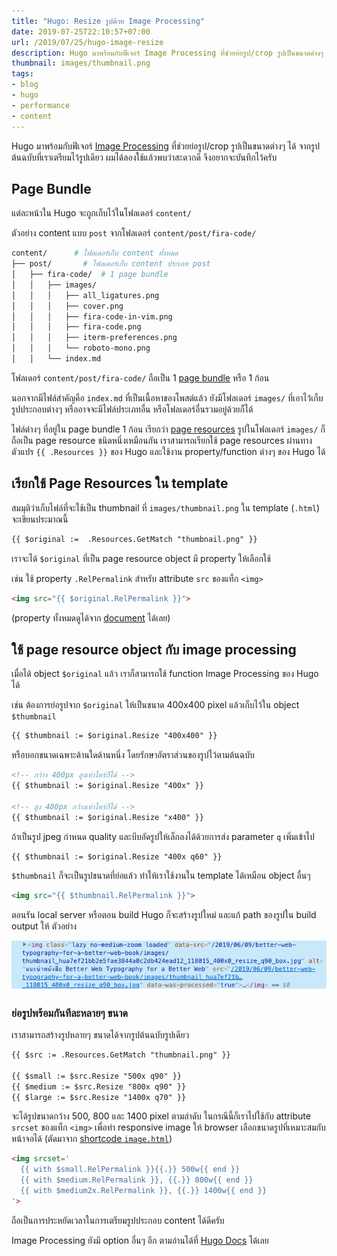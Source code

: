 ```yaml
---
title: "Hugo: Resize รูปด้วย Image Processing"
date: 2019-07-25T22:10:57+07:00
url: /2019/07/25/hugo-image-resize
description: Hugo มาพร้อมกับฟีเจอร์ Image Processing ที่ช่วยย่อรูป/crop รูปเป็นขนาดต่างๆ ได้จากรูปต้นฉบับที่เราเตรียมไว้รูปเดียว
thumbnail: images/thumbnail.png
tags:
- blog
- hugo
- performance
- content
---
```


Hugo มาพร้อมกับฟีเจอร์ [Image Processing](https://gohugo.io/content-management/image-processing/) ที่ช่วยย่อรูป/crop รูปเป็นขนาดต่างๆ ได้
จากรูปต้นฉบับที่เราเตรียมไว้รูปเดียว
ผมได้ลองใช้แล้วพบว่าสะดวกดี จึงอยากจะบันทึกไว้ครับ

## Page Bundle

แต่ละหน้าใน Hugo จะถูกเก็บไว้ในโฟลเดอร์ `content/`

ตัวอย่าง content แบบ `post` จากโฟลเดอร์ `content/post/fira-code/`

```sh
content/      # โฟลเดอร์เก็บ content ทั้งหมด
├── post/       # โฟลเดอร์เก็บ content ประเภท post
│   ├── fira-code/  # 1 page bundle
│   │   ├── images/
│   │   │   ├── all_ligatures.png
│   │   │   ├── cover.png
│   │   │   ├── fira-code-in-vim.png
│   │   │   ├── fira-code.png
│   │   │   ├── iterm-preferences.png
│   │   │   └── roboto-mono.png
│   │   └── index.md
```

โฟลเดอร์ `content/post/fira-code/` ถือเป็น 1 [page bundle](https://gohugo.io/content-management/organization/#page-bundles)
หรือ 1 ก้อน

นอกจากมีไฟล์สำคัญคือ `index.md` ที่เป็นเนื้อหาของโพสต์แล้ว
ยังมีโฟลเดอร์ `images/` ที่เอาไว้เก็บรูปประกอบต่างๆ
หรืออาจจะมีไฟล์ประเภทอื่น หรือโฟลเดอร์อื่นรวมอยู่ด้วยก็ได้

ไฟล์ต่างๆ ที่อยู่ใน page bundle 1 ก้อน เรียกว่า [page resources](https://gohugo.io/content-management/page-resources/)
รูปในโฟลเดอร์ `images/` ก็ถือเป็น page resource ชนิดหนึ่งเหมือนกัน
เราสามารถเรียกใช้ page resources ผ่านทางตัวแปร `{{ .Resources }}` ของ Hugo
และใช้งาน property/function ต่างๆ ของ Hugo ได้

## เรียกใช้ Page Resources ใน template

สมมุติว่าเก็บไฟล์ที่จะใช้เป็น thumbnail ที่ `images/thumbnail.png`
ใน template (`.html`) จะเขียนประมาณนี้

```html
{{ $original :=  .Resources.GetMatch "thumbnail.png" }}
```

เราจะได้ `$original` ที่เป็น page resource object มี property ให้เลือกใช้

เช่น ใช้ property `.RelPermalink` สำหรับ attribute `src` ของแท็ก `<img>`

```html
<img src="{{ $original.RelPermalink }}">
```

(property ทั้งหมดดูได้จาก [document](https://gohugo.io/content-management/page-resources/#properties) ได้เลย)

## ใช้ page resource object กับ image processing

เมื่อได้ object `$original` แล้ว เราก็สามารถใช้ function Image Processing ของ Hugo ได้

เช่น ต้องการย่อรูปจาก `$original` ให้เป็นขนาด 400x400 pixel แล้วเก็บไว้ใน object `$thumbnail`

```html
{{ $thumbnail := $original.Resize "400x400" }}
```

หรือบอกขนาดเฉพาะด้านใดด้านหนึ่ง โดยรักษาอัตราส่วนของรูปไว้ตามต้นฉบับ

```html
<!-- กว้าง 400px สูงเท่าไหร่ก็ได้ -->
{{ $thumbnail := $original.Resize "400x" }}

<!-- สูง 400px กว้างเท่าไหร่ก็ได้ -->
{{ $thumbnail := $original.Resize "x400" }}
```

ถ้าเป็นรูป jpeg กำหนด quality และบีบอัดรูปให้เล็กลงได้ด้วยการส่ง parameter `q` เพิ่มเข้าไป

```html
{{ $thumbnail := $original.Resize "400x q60" }}
```

`$thumbnail` ก็จะเป็นรูปขนาดที่ย่อแล้ว ทำให้เราใช้งานใน template ได้เหมือน object อื่นๆ

```html
<img src="{{ $thumbnail.RelPermalink }}">
```

ตอนรัน local server หรือตอน build Hugo ก็จะสร้างรูปใหม่ และแก้ path ของรูปใน build output ให้ ตัวอย่าง

![path ของรูปที่ Hugo generate ให้](images/img.png)

### ย่อรูปพร้อมกันทีละหลายๆ ขนาด

เราสามารถสร้างรูปหลายๆ ขนาดได้จากรูปต้นฉบับรูปเดียว

```html
{{ $src := .Resources.GetMatch "thumbnail.png" }}

{{ $small := $src.Resize "500x q90" }}
{{ $medium := $src.Resize "800x q90" }}
{{ $large := $src.Resize "1400x q70" }}
```

จะได้รูปขนาดกว้าง 500, 800 และ 1400 pixel ตามลำดับ ในกรณีนี้ก็เราไปใช้กับ
attribute `srcset` ของแท็ก `<img>` เพื่อทำ responsive image ให้ browser
เลือกขนาดรูปที่เหมาะสมกับหน้าจอได้ (ตัดมาจาก [shortcode `image.html`](https://github.com/armno/blog/blob/master/themes/lazy/layouts/shortcodes/image.html))
```html
<img srcset='
  {{ with $small.RelPermalink }}{{.}} 500w{{ end }}
  {{ with $medium.RelPermalink }}, {{.}} 800w{{ end }}
  {{ with $medium2x.RelPermalink }}, {{.}} 1400w{{ end }}
'>
```

ถือเป็นการประหยัดเวลาในการเตรียมรูปประกอบ content ได้ดีครับ

Image Processing ยังมี option อื่นๆ อีก ตามอ่านได้ที่ [Hugo Docs](https://gohugo.io/content-management/image-processing/) ได้เลย
